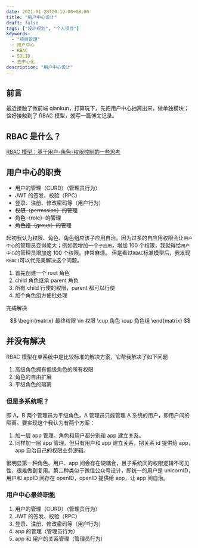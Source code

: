 ```yaml
---
date: 2021-01-28T20:19:00+08:00
title: "用户中心设计"
draft: false
tags: ["设计规划", "个人项目"]
keywords:
  - "项目管理"
  - 用户中心
  - RBAC
  - SOLID
  - 去中心化
description: "用户中心设计"
---
```


## 前言

最近接触了微前端 qiankun，打算玩下，先把用户中心抽离出来，做单独模块；恰好接触到了 RBAC 模型，就写一篇博文记录。

<!--more-->

## RBAC 是什么？

[RBAC 模型：基于用户-角色-权限控制的一些思考](https://juejin.cn/post/6844903940673241102#heading-2)

## 用户中心的职责

- 用户的管理（CURD）（管理员行为）
- JWT 的签发、校验（RPC）
- 登录、注册、修改密码等（用户行为）
- ~~权限（permssion）的管理~~
- ~~角色（role）的管理~~
- ~~角色组（group）的管理~~

起初我认为权限、角色、角色组应该子应用自治。因为过多的自应用权限会让`用户中心`的管理员变得庞大；例如我增加一个`子应用`，增加 100 个权限，我就得给`用户中心`的管理员增加这 100 个权限。非常麻烦。
但是看过`RBAC`标准模型后，我发现`RBAC1`可以代完美解决这个问题。

1. 首先创建一个 root 角色
2. child 角色继承 parent 角色
3. 所有 child 行使的权限，parent 都可以行使
4. 加个角色组方便批处理

~~完成解决~~

$$
\begin{matrix}
  最终权限 \in 权限 \cup 角色 \cup 角色组
\end{matrix}
$$

## 并没有解决

RBAC 模型在单系统中是比较标准的解决方案，它帮我解决了如下问题

1. 高级角色拥有低级角色的所有权限
2. 角色的自由扩展
3. 平级角色的隔离

### 但是多系统呢？

即 A，B 两个管理员为平级角色，A 管理员只能管理 A 系统的用户，即用户间的隔离。要实现这个我认为有两个方案：

1. 加一层 app 管理。角色和用户都分别和 app 建立关系。
2. 同样加一层 app 管理。但只有用户和 app 建立关系，把关系 id 提供给 app，app 自治自己的权限业务逻辑。

很明显第一种角色、用户、app 间会存在硬耦合，且子系统间的权限逻辑不可见性，很难做到复用。第二种类似于微信公众号设计，即统一的用户是 unicornID，用户和 appID 间存在 openID，openID 提供给 app，让 app 间自治。

### 用户中心最终职能

1. 用户的管理（CURD）（管理员行为）
2. JWT 的签发、校验（RPC）
3. 登录、注册、修改密码等（用户行为）
4. app 的管理（管理员行为）
5. app 和 用户的关系管理（管理员行为）
